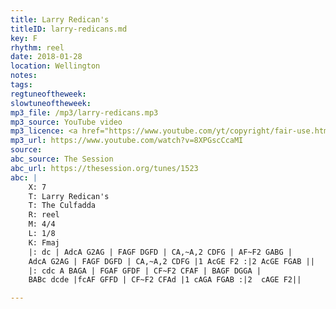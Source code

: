 ```yaml
---
title: Larry Redican's
titleID: larry-redicans.md
key: F
rhythm: reel
date: 2018-01-28
location: Wellington
notes:
tags:
regtuneoftheweek:
slowtuneoftheweek:
mp3_file: /mp3/larry-redicans.mp3
mp3_source: YouTube video
mp3_licence: <a href="https://www.youtube.com/yt/copyright/fair-use.html">YouTube Fair Use</a>
mp3_url: https://www.youtube.com/watch?v=8XPGscCcaMI
source:
abc_source: The Session
abc_url: https://thesession.org/tunes/1523
abc: |
    X: 7
    T: Larry Redican's
    T: The Culfadda
    R: reel
    M: 4/4
    L: 1/8
    K: Fmaj
    |: dc | AdcA G2AG | FAGF DGFD | CA,~A,2 CDFG | AF~F2 GABG |
    AdcA G2AG | FAGF DGFD | CA,~A,2 CDFG |1 AcGE F2 :|2 AcGE FGAB ||
    |: cdc A BAGA | FGAF GFDF | CF~F2 CFAF | BAGF DGGA |
    BABc dcde |fcAF GFFD | CF~F2 CFAd |1 cAGA FGAB :|2  cAGE F2||

---
```

